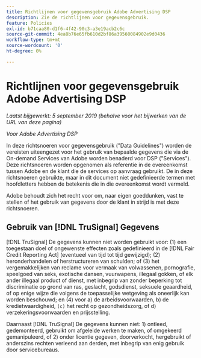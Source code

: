 ```yaml
---
title: Richtlijnen voor gegevensgebruik Adobe Advertising DSP
description: Zie de richtlijnen voor gegevensgebruik.
feature: Policies
exl-id: b71caa80-d1f6-4f42-90c3-a3e19acb2c6c
source-git-commit: 4ea8b76e65fb610d2bf86a39560084902e9d0436
workflow-type: tm+mt
source-wordcount: '0'
ht-degree: 0%

---
```


# Richtlijnen voor gegevensgebruik Adobe Advertising DSP

*Laatst bijgewerkt: 5 september 2019 (behalve voor het bijwerken van de URL van deze pagina)*

*Voor Adobe Advertising DSP*

In deze richtsnoeren voor gegevensgebruik (&quot;Data Guidelines&quot;) worden de vereisten uiteengezet voor het gebruik van bepaalde gegevens die via de On-demand Services van Adobe worden benaderd voor DSP (&quot;Services&quot;). Deze richtsnoeren worden opgenomen als referentie in de overeenkomst tussen Adobe en de klant die de services op aanvraag gebruikt. De in deze richtsnoeren gebruikte, maar in dit document niet gedefinieerde termen met hoofdletters hebben de betekenis die in die overeenkomst wordt vermeld.

Adobe behoudt zich het recht voor om, naar eigen goeddunken, vast te stellen of het gebruik van gegevens door de klant in strijd is met deze richtsnoeren.

## Gebruik van [!DNL TruSignal] Gegevens

[!DNL TruSignal] De gegevens kunnen niet worden gebruikt voor: (1) een toegestaan doel of ongewenste effecten zoals gedefinieerd in de [!DNL Fair Credit Reporting Act] (eventueel van tijd tot tijd gewijzigd); (2) heronderhandelen of herstructureren van schulden; of (3) het vergemakkelijken van reclame voor vermaak van volwassenen, pornografie, speelgoed van seks, exotische dansen, vuurwapens, illegaal gokken, of elk ander illegaal product of dienst, met inbegrip van zonder beperking tot discriminatie op grond van ras, geslacht, godsdienst, seksuele geaardheid, of op enige wijze die volgens de toepasselijke wetgeving als oneerlijk kan worden beschouwd; en (4) voor a) de arbeidsvoorwaarden, b) de kredietwaardigheid, `(c)` het recht op gezondheidszorg, of d) verzekeringsvoorwaarden en prijsstelling.<!-- I used backticks in the previous sentence to prevent ( c ) from displaying as a copyright symbol. I think the OS does that. Using HTML code for the parentheses doesn't prevent it. -->

Daarnaast [!DNL TruSignal] De gegevens kunnen niet: 1) ontleed, gedemonteerd, gebruikt om afgeleide werken te maken, of omgekeerd gemanipuleerd, of 2) onder licentie gegeven, doorverkocht, hergebruikt of anderszins rechten verleend aan derden, met inbegrip van enig gebruik door servicebureaus.
